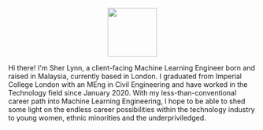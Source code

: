 <p align="center">
<img src="/assets/logo/profile.png|width=100px" width="100">
</p>

Hi there! I'm Sher Lynn, a client-facing Machine Learning Engineer born and raised in Malaysia, currently based in London. I graduated from Imperial College London with an MEng in Civil Engineering and have worked in the Technology field since January 2020. With my less-than-conventional career path into Machine Learning Engineering, I hope to be able to shed some light on the endless career possibilities within the technology industry to young women, ethnic minorities and the underpriviledged.